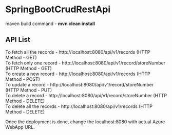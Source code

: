# SpringBootCrudRestApi

maven build command - **mvn clean install**

API List
--------
To fetch all the records  - http://localhost:8080/api/v1/records (HTTP Method - GET) <br />
To fetch only one record  - http://localhost:8080/api/v1/record/storeNumber (HTTP Method - GET) <br />
To create a new record    - http://localhost:8080/api/v1/records (HTTP Method - POST) <br />
To update a record        - http://localhost:8080/api/v1/record/storeNumber (HTTP Method - PUT) <br />
To delete a record        - http://localhost:8080/api/v1/record/storeNumber (HTTP Method - DELETE) <br />
To delete all the records - http://localhost:8080/api/v1/records (HTTP Method - DELETE) <br />

Once the deployment is done, change the localhost:8080 with actual Azure WebApp URL.
